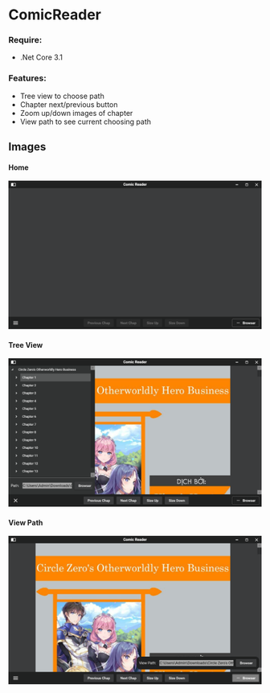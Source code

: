 # ComicReader
### Require:
- .Net Core 3.1

### Features:
- Tree view to choose path
- Chapter next/previous button
- Zoom up/down images of chapter
- View path to see current choosing path

## Images
#### Home
![alt text](./ComicReader/Image/home.png)
#### Tree View
![alt text](./ComicReader/Image/treeView.png)
#### View Path
![Edit Selectors Image](./ComicReader/Image/viewPath.png)
